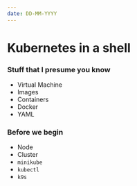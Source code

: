 ```yaml
---
date: DD-MM-YYYY
---
```


# Kubernetes in a shell

### Stuff that I presume you know
- Virtual Machine
- Images
- Containers
- Docker
- YAML

### Before we begin
- Node
- Cluster
- `minikube`
- `kubectl`
- `k9s`
